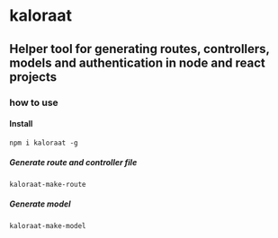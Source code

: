 # kaloraat

## Helper tool for generating routes, controllers, models and authentication in node and react projects

### how to use

#### Install

`npm i kaloraat -g`

##### Generate route and controller file

`kaloraat-make-route`

##### Generate model

`kaloraat-make-model`
